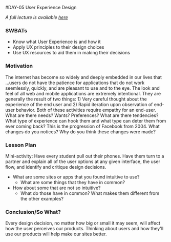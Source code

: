 #DAY-05 User Experience Design

_A full lecture is available [here](LECTURE.md)_

### SWBATs

+ Know what User Experience is and how it 
+ Apply UX principles to their design choices
+ Use UX resources to aid them in making their decisions

### Motivation
The internet has become so widely and deeply embedded in our lives that ...users do not have the patience for applications that do not work seemlessly, quickly, and are pleasant to use and to the eye.
The look and feel of all web and mobile applications are extremely intentional.  They are generally the result of two things: 1) Very careful thought about the experience of the end user and 2) Rapid iteration upon observation of end-user behavior.
Both of these activities require empathy for an end-user.  What are there needs? Wants? Preferences?  What are there tendencies?  What type of experience can hook them and what type can deter them from ever coming back?
This is the progression of Facebook from 2004.  What changes do you notices?  Why do you think these changes were made?

### Lesson Plan

Mini-activity:  Have every student pull out their phones.  Have them turn to a partner and explain all of the user options at any given interface, the user flow, and identify and critique design decisions. 

+ What are some sites or apps that you found intuitive to use? 
	* What are some things that they have in common? 
+ How about some that are not so intuitive?
	* What do those have in common? What makes them different from the other examples?

### Conclusion/So What?

Every design decision, no matter how big or small it may seem, will affect how the user perceives our products. Thinking about users and how they'll use our products will help make our sites better. 
